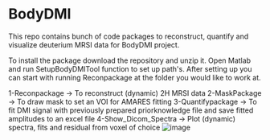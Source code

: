 # BodyDMI
This repo contains bunch of code packages to reconstruct, quantify and visualize deuterium MRSI data for BodyDMI project.

To install the package download the repository and unzip it. Open Matlab and run SetupBodyDMITool function to set up path's.
After setting up you can start with running Reconpackage at the folder you would like to work at.

1-Reconpackage -> To reconstruct (dynamic) 2H MRSI data
2-MaskPackage -> To draw mask to set an VOI for AMARES fitting
3-Quantifypackage -> To fit DMI signal with previously prepared priorknowledge file and save fitted amplitudes to an excel file
4-Show_Dicom_Spectra -> Plot (dynamic) spectra, fits and residual from voxel of choice
![image](https://github.com/ayhangursan/BodyDMI/assets/30341974/008b5b57-b188-40d7-a4bc-1a22b43d9e7d)
